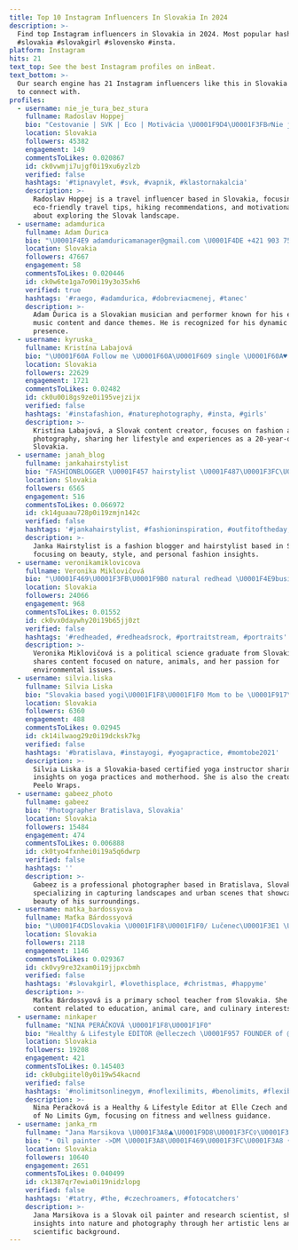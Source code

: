 ```yaml
---
title: Top 10 Instagram Influencers In Slovakia In 2024
description: >-
  Find top Instagram influencers in Slovakia in 2024. Most popular hashtags:
  #slovakia #slovakgirl #slovensko #insta.
platform: Instagram
hits: 21
text_top: See the best Instagram profiles on inBeat.
text_bottom: >-
  Our search engine has 21 Instagram influencers like this in Slovakia for you
  to connect with.
profiles:
  - username: nie_je_tura_bez_stura
    fullname: Radoslav Hoppej
    bio: "Cestovanie | SVK | Eco | Motivácia \U0001F9D4\U0001F3FB‍♂️Nie je túra bez Štúra\U0001F9D4\U0001F3FB‍♂️ TIPY NA VÝLETY A TÚRY PO \U0001F1F8\U0001F1F0 \U0001F91D Spolupráca➡️SS/email: hoppej.radoslav@gmail.com"
    location: Slovakia
    followers: 45382
    engagement: 149
    commentsToLikes: 0.020867
    id: ck0vwmji7ujgf0i19xu6yzlzb
    verified: false
    hashtags: '#tipnavylet, #svk, #vapnik, #klastornakalcia'
    description: >-
      Radoslav Hoppej is a travel influencer based in Slovakia, focusing on
      eco-friendly travel tips, hiking recommendations, and motivational content
      about exploring the Slovak landscape.
  - username: adamdurica
    fullname: Adam Ďurica
    bio: "\U0001F4E9 adamduricamanager@gmail.com \U0001F4DE +421 903 754 734"
    location: Slovakia
    followers: 47667
    engagement: 58
    commentsToLikes: 0.020446
    id: ck0w6te1ga7o90i19y3o35xh6
    verified: true
    hashtags: '#raego, #adamdurica, #dobreviacmenej, #tanec'
    description: >-
      Adam Ďurica is a Slovakian musician and performer known for his engaging
      music content and dance themes. He is recognized for his dynamic artistic
      presence.
  - username: kyruska_
    fullname: Kristína Labajová
    bio: "\U0001F60A Follow me \U0001F60A\U0001F609 single \U0001F60A♥️ 20 yo ❤️Living in Slovak republic \U0001F1F8\U0001F1F0\U0001F60AZvolen Ohľadom spolupráce píšte správu \U0001F60Afb- Kristína Labajová TikTok-@kyruska00"
    location: Slovakia
    followers: 22629
    engagement: 1721
    commentsToLikes: 0.02482
    id: ck0u00i8gs9ze0i195vejzijx
    verified: false
    hashtags: '#instafashion, #naturephotography, #insta, #girls'
    description: >-
      Kristína Labajová, a Slovak content creator, focuses on fashion and nature
      photography, sharing her lifestyle and experiences as a 20-year-old in
      Slovakia.
  - username: janah_blog
    fullname: jankahairstylist
    bio: "FASHIONBLOGGER \U0001F457 hairstylist \U0001F487\U0001F3FC\U0001F487\U0001F3FC‍♀️ \U0001F449\U0001F3FBBeauty & Style Nitra My blog \U0001F447\U0001F3FB\U0001F481\U0001F3FC‍♀️"
    location: Slovakia
    followers: 6565
    engagement: 516
    commentsToLikes: 0.066972
    id: ck14guaau728p0i19zmjn142c
    verified: false
    hashtags: '#jankahairstylist, #fashioninspiration, #outfitoftheday, #inspiration'
    description: >-
      Janka Hairstylist is a fashion blogger and hairstylist based in Slovakia,
      focusing on beauty, style, and personal fashion insights.
  - username: veronikamiklovicova
    fullname: Veronika Miklovičová
    bio: "\U0001F469\U0001F3FB‍\U0001F9B0 natural redhead \U0001F4E9business.miklovicova@gmail.com• \U0001F1F8\U0001F1F0Slovakia•nature and animals lover• \U0001F393political science•"
    location: Slovakia
    followers: 24066
    engagement: 968
    commentsToLikes: 0.01552
    id: ck0vx0daywhy20i19b65jj0zt
    verified: false
    hashtags: '#redheaded, #redheadsrock, #portraitstream, #portraits'
    description: >-
      Veronika Miklovičová is a political science graduate from Slovakia who
      shares content focused on nature, animals, and her passion for
      environmental issues.
  - username: silvia.liska
    fullname: Silvia Liska
    bio: "Slovakia based yogi\U0001F1F8\U0001F1F0 Mom to be \U0001F917\U0001F930 200 RYT \U0001F9D8‍♀️☕️\U0001F9C1 @peelo.wraps - SILVI15⤵️15% ✉ silvialiska.business@gmail.com"
    location: Slovakia
    followers: 6360
    engagement: 488
    commentsToLikes: 0.02945
    id: ck14ilwaog29z0i19dcksk7kg
    verified: false
    hashtags: '#bratislava, #instayogi, #yogapractice, #momtobe2021'
    description: >-
      Silvia Liska is a Slovakia-based certified yoga instructor sharing
      insights on yoga practices and motherhood. She is also the creator of
      Peelo Wraps.
  - username: gabeez_photo
    fullname: gabeez
    bio: 'Photographer Bratislava, Slovakia'
    location: Slovakia
    followers: 15484
    engagement: 474
    commentsToLikes: 0.006888
    id: ck0tyo4fxnhei0i19a5q6dwrp
    verified: false
    hashtags: ''
    description: >-
      Gabeez is a professional photographer based in Bratislava, Slovakia,
      specializing in capturing landscapes and urban scenes that showcase the
      beauty of his surroundings.
  - username: matka_bardossyova
    fullname: Maťka Bárdossyová
    bio: "\U0001F4CDSlovakia \U0001F1F8\U0001F1F0/ Lučenec\U0001F3E1 \U0001F469‍\U0001F3EB Teacher in primary school ❣️ Animallover \U0001F415/ foodlover \U0001F95E \U0001F338 Dream as if you'll live forever, live as if you'll die today \U0001F338"
    location: Slovakia
    followers: 2118
    engagement: 1146
    commentsToLikes: 0.029367
    id: ck0vy9re32xam0i19jjpxcbmh
    verified: false
    hashtags: '#slovakgirl, #lovethisplace, #christmas, #happyme'
    description: >-
      Maťka Bárdossyová is a primary school teacher from Slovakia. She shares
      content related to education, animal care, and culinary interests.
  - username: ninkaper
    fullname: "NINA PERÁČKOVÁ \U0001F1F8\U0001F1F0"
    bio: "Healthy & Lifestyle EDITOR @elleczech \U0001F957 FOUNDER of @thenolimitsgym ❤️ Chces vediet spagat, placku, mostik? ZACVIC SI SOMNOU TU \U0001F4AA\U0001F3FB\U0001F60D"
    location: Slovakia
    followers: 19208
    engagement: 421
    commentsToLikes: 0.145403
    id: ck0ubgiitel0y0i19w54kacnd
    verified: false
    hashtags: '#nolimitsonlinegym, #noflexilimits, #benolimits, #flexiblegirl'
    description: >-
      Nina Peračková is a Healthy & Lifestyle Editor at Elle Czech and founder
      of No Limits Gym, focusing on fitness and wellness guidance.
  - username: janka_rm
    fullname: "Jana Marsikova \U0001F3A8⛰\U0001F9D8\U0001F3FC‍♀️\U0001F33B"
    bio: "• Oil painter ->DM \U0001F3A8\U0001F469\U0001F3FC‍\U0001F3A8 • Fujifilm \U0001F4F8 • Nature lover \U0001F338 • Research scientist\U0001F9EC\U0001F9A0 • Czechia / Slovakia “Fear kills more dreams than failure ever will.”"
    location: Slovakia
    followers: 10640
    engagement: 2651
    commentsToLikes: 0.040499
    id: ck1387qr7ewia0i19nidzlopg
    verified: false
    hashtags: '#tatry, #the, #czechroamers, #fotocatchers'
    description: >-
      Jana Marsikova is a Slovak oil painter and research scientist, sharing
      insights into nature and photography through her artistic lens and
      scientific background.
---
```


